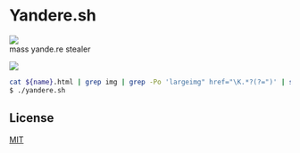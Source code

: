 # Yandere.sh  
![](https://img.shields.io/badge/code-yandere-blueviolet)  
mass yande.re stealer  

![](https://1.bp.blogspot.com/-fIfEmdtv-GI/XUdOAc8Et4I/AAAAAAAAJmU/InyiZ1lRIHsZ7pGhBnjapfTt5BG_FBVEACEwYBhgL/s1600/Screenshot_56.png)  

```sh
cat ${name}.html | grep img | grep -Po 'largeimg" href="\K.*?(?=")' | sed 's/\?.*//' > result/links.txt; 
$ ./yandere.sh
```
## License
[MIT](https://choosealicense.com/licenses/mit/)
